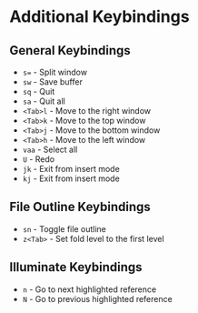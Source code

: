 # Additional Keybindings

## General Keybindings

- `s=` - Split window
- `sw` - Save buffer
- `sq` - Quit
- `sa` - Quit all
- `<Tab>l` - Move to the right window
- `<Tab>k` - Move to the top window
- `<Tab>j` - Move to the bottom window
- `<Tab>h` - Move to the left window
- `vaa` - Select all
- `U` - Redo
- `jk` - Exit from insert mode
- `kj` - Exit from insert mode

## File Outline Keybindings

- `sn` - Toggle file outline
- `z<Tab>` - Set fold level to the first level

## Illuminate Keybindings

- `n` - Go to next highlighted reference
- `N` - Go to previous highlighted reference
